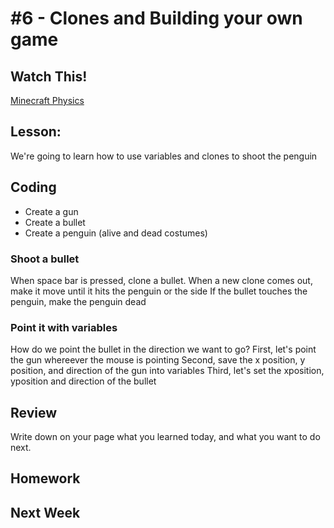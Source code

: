 # #6 - Clones and Building your own game


## Watch This!
[Minecraft Physics](http://youtu.be/o702In0aI5E)

## Lesson: 
We're going to learn how to use variables and clones to shoot the penguin


## Coding
* Create a gun
* Create a bullet
* Create a penguin (alive and dead costumes)

### Shoot a bullet
When space bar is pressed, clone a bullet.
When a new clone comes out, make it move until it hits the penguin or the side
If the bullet touches the penguin, make the penguin dead

### Point it with variables
How do we point the bullet in the direction we want to go?
First, let's point the gun whereever the mouse is pointing
Second, save the x position, y position, and direction of the gun into variables
Third, let's set the xposition, yposition and direction of the bullet




## Review 
Write down on your page what you learned today, and what you want to do next.

## Homework

## Next Week


